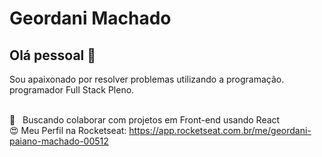 
# Geordani Machado

## Olá pessoal 👋
Sou apaixonado por resolver problemas utilizando a programação.
programador Full Stack Pleno.


 <br/> :purple_heart: &nbsp; Buscando colaborar com projetos em Front-end usando React
 <br/> :heart_eyes: Meu Perfil na Rocketseat: https://app.rocketseat.com.br/me/geordani-paiano-machado-00512
